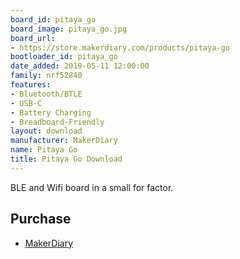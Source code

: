 ```yaml
---
board_id: pitaya_go
board_image: pitaya_go.jpg
board_url:
- https://store.makerdiary.com/products/pitaya-go
bootloader_id: pitaya_go
date_added: 2019-05-11 12:00:00
family: nrf52840
features:
- Bluetooth/BTLE
- USB-C
- Battery Charging
- Breadboard-Friendly
layout: download
manufacturer: MakerDiary
name: Pitaya Go
title: Pitaya Go Download
---
```


BLE and Wifi board in a small for factor.

## Purchase
* [MakerDiary](https://store.makerdiary.com/products/pitaya-go)
